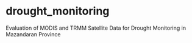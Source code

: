 # drought_monitoring
Evaluation of MODIS and TRMM Satellite Data for Drought Monitoring in Mazandaran Province
